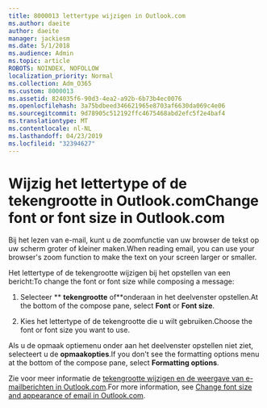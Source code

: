 ```yaml
---
title: 8000013 lettertype wijzigen in Outlook.com
ms.author: daeite
author: daeite
manager: jackiesm
ms.date: 5/1/2018
ms.audience: Admin
ms.topic: article
ROBOTS: NOINDEX, NOFOLLOW
localization_priority: Normal
ms.collection: Adm_O365
ms.custom: 8000013
ms.assetid: 824035f6-90d3-4ea2-a92b-6b73b4ec0076
ms.openlocfilehash: 3a75bdbeed346621965e8703af6630da069c4e06
ms.sourcegitcommit: 9d78905c512192ffc4675468abd2efc5f2e4baf4
ms.translationtype: MT
ms.contentlocale: nl-NL
ms.lasthandoff: 04/23/2019
ms.locfileid: "32394627"
---
```

# <a name="change-font-or-font-size-in-outlookcom"></a><span data-ttu-id="0df7f-102">Wijzig het lettertype of de tekengrootte in Outlook.com</span><span class="sxs-lookup"><span data-stu-id="0df7f-102">Change font or font size in Outlook.com</span></span>

<span data-ttu-id="0df7f-103">Bij het lezen van e-mail, kunt u de zoomfunctie van uw browser de tekst op uw scherm groter of kleiner maken.</span><span class="sxs-lookup"><span data-stu-id="0df7f-103">When reading email, you can use your browser's zoom function to make the text on your screen larger or smaller.</span></span>
  
<span data-ttu-id="0df7f-104">Het lettertype of de tekengrootte wijzigen bij het opstellen van een bericht:</span><span class="sxs-lookup"><span data-stu-id="0df7f-104">To change the font or font size while composing a message:</span></span>
  
1. <span data-ttu-id="0df7f-105">Selecteer \*\* **tekengrootte** of\*\*onderaan in het deelvenster opstellen.</span><span class="sxs-lookup"><span data-stu-id="0df7f-105">At the bottom of the compose pane, select **Font** or **Font size**.</span></span>
    
2. <span data-ttu-id="0df7f-106">Kies het lettertype of de tekengrootte die u wilt gebruiken.</span><span class="sxs-lookup"><span data-stu-id="0df7f-106">Choose the font or font size you want to use.</span></span>
    
<span data-ttu-id="0df7f-107">Als u de opmaak optiemenu onder aan het deelvenster opstellen niet ziet, selecteert u de **opmaakopties**.</span><span class="sxs-lookup"><span data-stu-id="0df7f-107">If you don't see the formatting options menu at the bottom of the compose pane, select **Formatting options**.</span></span>
  
<span data-ttu-id="0df7f-108">Zie voor meer informatie de [tekengrootte wijzigen en de weergave van e-mailberichten in Outlook.com](https://go.microsoft.com/fwlink/p/?linkid=873130).</span><span class="sxs-lookup"><span data-stu-id="0df7f-108">For more information, see [Change font size and appearance of email in Outlook.com](https://go.microsoft.com/fwlink/p/?linkid=873130).</span></span>
  

